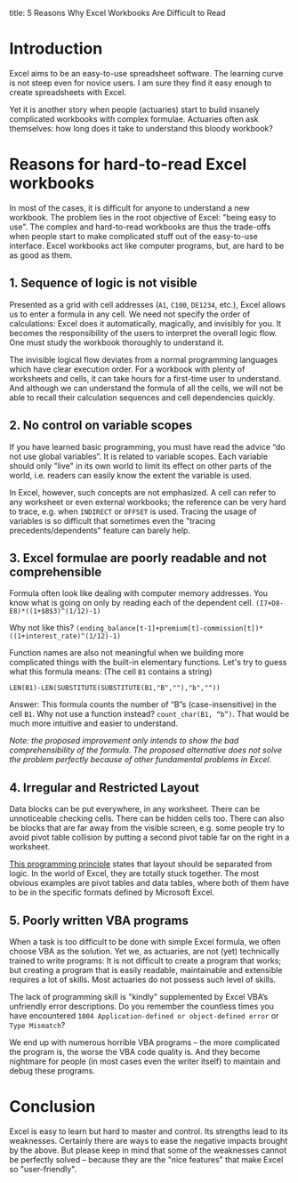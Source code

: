 title: 5 Reasons Why Excel Workbooks Are Difficult to Read

# Introduction

Excel aims to be an easy-to-use spreadsheet software. The learning curve is not steep even for novice users. I am sure they find it easy enough to create spreadsheets with Excel.

Yet it is another story when people (actuaries) start to build insanely complicated workbooks with complex formulae. Actuaries often ask themselves: how long does it take to understand this bloody workbook?

# Reasons for hard-to-read Excel workbooks

In most of the cases, it is difficult for anyone to understand a new workbook. The problem lies in the root objective of Excel: "being easy to use". The complex and hard-to-read workbooks are thus the trade-offs when people start to make complicated stuff out of the easy-to-use interface. Excel workbooks act like computer programs, but, are hard to be as good as them.

## 1. Sequence of logic is not visible

Presented as a grid with cell addresses (`A1`, `C100`, `DE1234`, etc.), Excel allows us to enter a formula in any cell. We need not specify the order of calculations: Excel does it automatically, magically, and invisibly for you. It becomes the responsibility of the users to interpret the overall logic flow. One must study the workbook thoroughly to understand it.

The invisible logical flow deviates from a normal programming languages which have clear execution order. For a workbook with plenty of worksheets and cells, it can take hours for a first-time user to understand. And although we can understand the formula of all the cells, we will not be able to recall their calculation sequences and cell dependencies quickly.

## 2. No control on variable scopes

If you have learned basic programming, you must have read the advice “do not use global variables”. It is related to variable scopes. Each variable should only "live" in its own world to limit its effect on other parts of the world, i.e. readers can easily know the extent the variable is used.

In Excel, however, such concepts are not emphasized. A cell can refer to any worksheet or even external workbooks; the reference can be very hard to trace, e.g. when `INDIRECT` or `OFFSET` is used. Tracing the usage of variables is so difficult that sometimes even the "tracing precedents/dependents" feature can barely help.
 
## 3. Excel formulae are poorly readable and not comprehensible

Formula often look like dealing with computer memory addresses. You know what is going on only by reading each of the dependent cell.
`(I7+D8-E8)*((1+$B$3)^(1/12)-1)`

Why not like this?
`(ending_balance[t-1]+premium[t]-commission[t])*((1+interest_rate)^(1/12)-1)`

Function names are also not meaningful when we building more complicated things with the built-in elementary functions. Let's try to guess what this formula means: (The cell `B1` contains a string)

`LEN(B1)-LEN(SUBSTITUTE(SUBSTITUTE(B1,"B",""),"b",""))`

Answer: This formula counts the number of “B”s (case-insensitive) in the cell `B1`. Why not use a function instead? `count_char(B1, “b”)`. That would be much more intuitive and easier to understand.

_Note: the proposed improvement only intends to show the bad comprehensibility of the formula. The proposed alternative does not solve the problem perfectly because of other fundamental problems in Excel._

## 4. Irregular and Restricted Layout

Data blocks can be put everywhere, in any worksheet. There can be unnoticeable checking cells. There can be hidden cells too. There can also be blocks that are far away from the visible screen, e.g. some people try to avoid pivot table collision by putting a second pivot table far on the right in a worksheet.

[This programming principle][soc] states that layout should be separated from logic. In the world of Excel, they are totally stuck together. The most obvious examples are pivot tables and data tables, where both of them have to be in the specific formats defined by Microsoft Excel.

## 5. Poorly written VBA programs

When a task is too difficult to be done with simple Excel formula, we often choose VBA as the solution. Yet we, as actuaries, are not (yet) technically trained to write programs: It is not difficult to create a program that works; but creating a program that is easily readable, maintainable and extensible requires a lot of skills. Most actuaries do not possess such level of skills.

The lack of programming skill is "kindly" supplemented by Excel VBA’s unfriendly error descriptions. Do you remember the countless times you have encountered `1004 Application-defined or object-defined error` or `Type Mismatch`?

We end up with numerous horrible VBA programs – the more complicated the program is, the worse the VBA code quality is. And they become nightmare for people (in most cases even the writer itself) to maintain and debug these programs.

# Conclusion

Excel is easy to learn but hard to master and control. Its strengths lead to its weaknesses. Certainly there are ways to ease the negative impacts brought by the above. But please keep in mind that some of the weaknesses cannot be perfectly solved – because they are the "nice features" that make Excel so "user-friendly".

[soc]: https://en.wikipedia.org/wiki/Separation_of_concerns
